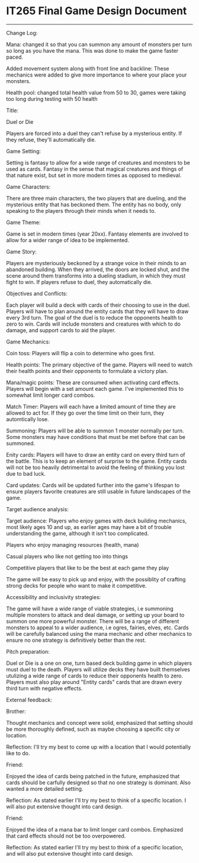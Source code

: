 # IT265 Final Game Design Document

---
Change Log:

Mana: changed it so that you can summon any amount of monsters per turn so long as you have the mana. This was done to make the game faster paced.

Added movement system along with front line and backline: These mechanics were added to give more importance to where your place your monsters.

Health pool: changed total health value from 50 to 30, games were taking too long during testing with 50 health





Title:

Duel or Die

Players are forced into a duel they can't refuse by a mysterious entity. If they refuse, they'll automatically die.

Game Setting:

Setting is fantasy to allow for a wide range of creatures and monsters to be used as cards. Fantasy in the sense that magical creatures and things of that nature exist, but set in more modern times as opposed to medieval.

Game Characters:

There are three main characters, the two players that are dueling, and the mysterious entity that has beckoned them. The entity has no body, only speaking to the players through their minds when it needs to.

Game Theme:

Game is set in modern times (year 20xx). Fantasy elements are involved to allow for a wider range of idea to be implemented.

Game Story:

Players are mysteriously beckoned by a strange voice in their minds to an abandoned building. When they arrived, the doors are locked shut, and the scene around them transforms into a dueling stadium, in which they must fight to win. If players refuse to duel, they automatically die.

Objectives and Conflicts:

Each player will build a deck with cards of their choosing to use in the duel. Players will have to plan around the entity cards that they will have to draw every 3rd turn. The goal of the duel is to reduce the opponents health to zero to win. Cards will include monsters and creatures with which to do damage, and support cards to aid the player.

Game Mechanics:

Coin toss: Players will flip a coin to determine who goes first.

Health points: The primary objective of the game. Players will need to watch their health points and their opponents to formulate a victory plan.

Mana/magic points: These are consumed when activating card effects. Players will begin with a set amount each game. I've implemented this to somewhat limit longer card combos.

Match Timer: Players will each have a limited amount of time they are allowed to act for. If they go over the time limit on their turn, they automtically lose.

Summoning: Players will be able to summon 1 monster normally per turn. Some monsters may have conditions that must be met before that can be summoned.

Enity cards: Players will have to draw an entity card on every third turn of the battle. This is to keep an element of surprise to the game. Entity cards will not be too heavily detrimental to avoid the feeling of thinking you lost due to bad luck.

Card updates: Cards will be updated further into the game's lifespan to ensure players favorite creatures are still usable in future landscapes of the game.


Target audience analysis:

Target audience: Players who enjoy games with deck building mechanics, most likely ages 10 and up, as earlier ages may have a bit of trouble understanding the game, although it isn't too complicated.

Players who enjoy managing resources (health, mana)

Casual players who like not getting too into things

Competitive players that like to be the best at each game they play

The game will be easy to pick up and enjoy, with the possiblity of crafting strong decks for people who want to make it competitive.

Accessibility and inclusivity strategies:

The game will have a wide range of viable strategies, i.e summoning multiple monsters to attack and deal damage, or setting up your board to summon one more powerful monster. There will be a range of different monsters to appeal to a wider audience, i.e ogres, fairies, elves, etc. Cards will be carefully balanced using the mana mechanic and other mechanics to ensure no one strategy is definitively better than the rest.

Pitch preparation:

Duel or Die is a one on one, turn based deck building game in which players must duel to the death. Players will utilize decks they have built themselves utulizing a wide range of cards to reduce their opponents health to zero. Players must also play around "Entity cards" cards that are drawn every third turn with negative effects.


External feedback:

Brother:

Thought mechanics and concept were solid, emphasized that setting should be more thoroughly defined, such as maybe choosing a specific city or location.

Reflection: I'll try my best to come up with a location that I would potentially like to do.


Friend:

Enjoyed the idea of cards being patched in the future, emphasized that cards should be carfully designed so that no one strategy is dominant. Also wanted a more detailed setting.

Reflection: As stated earlier I'll try my best to think of a specific location. I will also put extensive thought into card design.


Friend:

Enjoyed the idea of a mana bar to limit longer card combos. Emphasized that card effects should not be too overpowered.

Reflection: As stated earlier I'll try my best to think of a specific location, and will also put extensive thought into card design.
